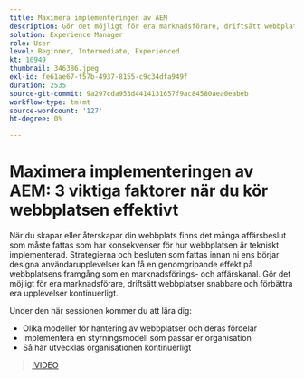 ```yaml
---
title: Maximera implementeringen av AEM
description: Gör det möjligt för era marknadsförare, driftsätt webbplatser snabbare och förbättra era upplevelser kontinuerligt.
solution: Experience Manager
role: User
level: Beginner, Intermediate, Experienced
kt: 10949
thumbnail: 346386.jpeg
exl-id: fe61ae67-f57b-4937-8155-c9c34dfa949f
duration: 2535
source-git-commit: 9a297cda953d4414131657f9ac84580aea0eabeb
workflow-type: tm+mt
source-wordcount: '127'
ht-degree: 0%

---
```


# Maximera implementeringen av AEM: 3 viktiga faktorer när du kör webbplatsen effektivt

När du skapar eller återskapar din webbplats finns det många affärsbeslut som måste fattas som har konsekvenser för hur webbplatsen är tekniskt implementerad. Strategierna och besluten som fattas innan ni ens börjar designa användarupplevelser kan få en genomgripande effekt på webbplatsens framgång som en marknadsförings- och affärskanal.  Gör det möjligt för era marknadsförare, driftsätt webbplatser snabbare och förbättra era upplevelser kontinuerligt.

Under den här sessionen kommer du att lära dig:

* Olika modeller för hantering av webbplatser och deras fördelar
* Implementera en styrningsmodell som passar er organisation
* Så här utvecklas organisationen kontinuerligt

>[!VIDEO](https://video.tv.adobe.com/v/346386/?quality=12&learn=on)
